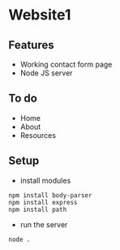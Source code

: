 # Website1

## Features
- Working contact form page
- Node JS server

## To do
- Home
- About
- Resources

## Setup
- install modules
```properties
npm install body-parser
npm install express
npm install path
```

- run the server
```shell
node .
```
